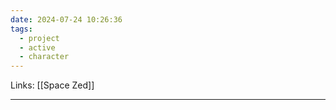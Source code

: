 ```yaml
---
date: 2024-07-24 10:26:36
tags:
  - project
  - active
  - character
---
```

Links: [[Space Zed]]
___
